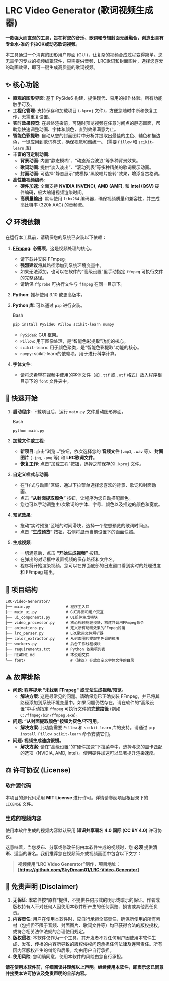 # LRC Video Generator (歌词视频生成器)



**一款强大而直观的工具，旨在将您的音乐、歌词和专辑封面无缝融合，创造出具有专业水-准的卡拉OK或动态歌词视频。**

本工具通过一个清爽的图形用户界面 (GUI)，让复杂的视频合成过程变得简单。您无需学习专业的视频编辑软件，只需提供音频、LRC歌词和封面图片，选择您喜爱的动画效果，即可一键生成高质量的歌词视频。



## ✨ 核心功能



- **直观的图形界面**: 基于 PySide6 构建，提供现代、易用的操作体验。所有功能触手可及。
- **工程化管理**: 支持保存和加载项目 (`.kproj` 文件)，方便您随时中断和恢复工作，无需重复设置。
- **实时效果预览**: 在最终渲染前，可随时预览视频在任意时间点的静态画面，帮助您快速调整动画、字体和颜色，直到效果满意为止。
- **智能色彩提取**: 自动从您的封面图片中分析并提取出最佳的主色、辅色和描边色，一键应用到歌词样式，确保视觉和谐统一。 (需要 `Pillow` 和 `scikit-learn` 库)
- **丰富的可定制动画**:
  - **背景动画**: 内置“静态模糊”、“动态渐变波浪”等多种背景效果。
  - **歌词动画**: 提供“淡入淡出”、“滚动列表”等多种精美的歌词展示动画。
  - **封面动画**: 可选择“静态展示”或模拟“黑胶唱片旋转”效果，增添复古格调。
- **高性能视频编码**:
  - **硬件加速**: 全面支持 **NVIDIA (NVENC)**, **AMD (AMF)**, 和 **Intel (QSV)** 硬件编码，极大缩短视频渲染时间。
  - **高质量输出**: 默认使用 `libx264` 编码器，确保视频质量和兼容性，并生成高比特率 (320k AAC) 的音频流。



## 📋 环境依赖



在运行本工具前，请确保您的系统已安装以下依赖：

1. **[FFmpeg](https://ffmpeg.org/download.html)**: **必需项**。这是视频处理的核心。

   - 请下载并安装 FFmpeg。
   - **强烈建议**将其路径添加到系统环境变量中。
   - 如果无法添加，也可以在软件的“高级设置”里手动指定 `ffmpeg` 可执行文件的完整路径。
   - 请确保 `ffprobe` 可执行文件与 `ffmpeg` 在同一目录下。

2. **Python**: 推荐使用 3.10 或更高版本。

3. **Python 库**: 可以通过 `pip` 进行安装。

   Bash

   ```
   pip install PySide6 Pillow scikit-learn numpy
   ```

   - `PySide6`: GUI 框架。
   - `Pillow`: 用于图像处理，是“智能色彩提取”功能的核心。
   - `scikit-learn`: 用于颜色聚类，是“智能色彩提取”功能的核心。
   - `numpy`: scikit-learn的依赖项，用于进行科学计算。

4. **字体文件**:

   - 请将您希望在视频中使用的字体文件（如 `.ttf` 或 `.otf` 格式）放入程序根目录下的 `font` 文件夹中。



## 🚀 快速开始



1. **启动程序**: 下载项目后，运行 `main.py` 文件启动图形界面。

   Bash

   ```
   python main.py
   ```

2. **加载文件或工程**:

   - **新项目**: 点击“浏览...”按钮，依次选择您的 **音频文件** (`.mp3`, `.wav` 等)、**封面图片** (`.jpg`, `.png` 等) 和 **LRC歌词文件**。
   - **恢复工作**: 点击“加载工程”按钮，选择之前保存的 `.kproj` 文件。

3. **自定义样式与动画**:

   - 在“样式与动画”区域，通过下拉菜单选择您喜欢的背景、歌词和封面动画。
   - 点击 **“从封面提取颜色”** 按钮，让程序为您自动搭配颜色。
   - 您也可以手动调整主/次歌词的字体、字号、颜色以及描边的颜色和宽度。

4. **预览效果**:

   - 拖动“实时预览”区域的时间滑块，选择一个您想预览的歌词时间点。
   - 点击 **“生成预览”** 按钮，右侧将显示当前设置下的画面快照。

5. **生成视频**:

   - 一切满意后，点击 **“开始生成视频”** 按钮。
   - 在弹出的对话框中设置视频的保存路径和文件名。
   - 程序将开始渲染视频，您可以在界面底部的日志窗口看到实时的处理进度和 FFmpeg 输出。



## 📂 项目结构



```
LRC-Video-Generator/
├── main.py                # 程序主入口
├── main_ui.py             # GUI界面和用户交互
├── ui_components.py       # UI组件生成模块
├── video_processor.py     # 核心视频处理模块，构建并调用FFmpeg命令
├── animations.py          # 定义所有动画效果的FFmpeg滤镜
├── lrc_parser.py          # LRC歌词文件解析器
├── color_extractor.py     # 从封面图片提取主色调的模块
├── workers.py             # 后台工作线程模块
├── requirements.txt       # Python 依赖项列表
├── README.md              # 本说明文件
└── font/                    # (建议) 存放自定义字体文件的目录
```



## ⚠️ 故障排除



- **问题: 程序提示 "未找到 FFmpeg" 或无法生成视频/预览。**
  - **解决方案**: 这是最常见的问题。请确保您已正确安装 FFmpeg，并已将其路径添加到系统环境变量中。如果问题仍然存在，请在软件的“高级设置”中手动指定 `ffmpeg` 可执行文件的**完整路径** (例如 `C:/ffmpeg/bin/ffmpeg.exe`)。
- **问题: “从封面提取颜色”按钮为灰色/不可用。**
  - **解决方案**: 此功能需要 `Pillow` 和 `scikit-learn` 库的支持。请通过 `pip install Pillow scikit-learn` 命令安装它们。
- **问题: 视频生成速度很慢。**
  - **解决方案**: 请在“高级设置”的“硬件加速”下拉菜单中，选择与您的显卡匹配的选项（NVIDIA, AMD, Intel）。使用硬件加速可以显著提升渲染速度。



## ⚖️ 许可协议 (License)





### 软件源代码



本项目的源代码采用 **MIT License** 进行许可。详情请参阅项目根目录下的 `LICENSE` 文件。



### 生成的视频内容



使用本软件生成的视频内容默认采用 **知识共享署名 4.0 国际 (CC BY 4.0)** 许可协议。

这意味着，当您发布、分享或修改任何由本软件生成的视频时，您 **必须** 提供清晰、适当的署名。我们推荐您在视频简介或视频画面中包含以下文字：

> **视频使用“LRC Video Generator”制作，项目地址：[https://github.com/SkyDream01/LRC-Video-Generator]**



## 📝 免责声明 (Disclaimer)



1. **无保证**: 本软件按“原样”提供，不提供任何形式的明示或暗示的保证。作者或版权持有人不对任何人因使用本软件所产生的任何索赔、损害或其他责任负责。
2. **内容责任**: 用户在使用本软件时，应自行承担全部责任，确保所使用的所有素材（包括但不限于音频、封面图片、歌词文件等）均已获得合法的版权授权，或符合相关法律法规的合理使用规定。
3. **版权侵权**: 本软件仅作为一个工具，其开发者不对任何用户因使用本软件生成、发布、传播的内容所导致的版权侵权问题承担任何法律及连带责任。所有因内容版权产生的纠纷和后果，均由用户自行承担。
4. **使用风险**: 您明确同意，使用本软件的风险由您自行承担。

**请在使用本软件前，仔细阅读并理解以上声明。继续使用本软件，即表示您已同意并接受本许可协议及免责声明的全部内容。**